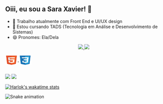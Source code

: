 ## Oiii, eu sou a Sara Xavier! 👋


- 🔭 Trabalho atualmente com Front End e UI/UX design
- 🌱 Estou cursando TADS (Tecnologia em Análise e Desenvolvimento de Sistemas)
- 😄 Pronomes: Ela/Dela

<div align="center">
  <a href="https://github.com/sara-xavier">
  <img height="150em" src="https://github-readme-stats.vercel.app/api?username=sara-xavier&show_icons=true&theme=transparent&include_all_commits=true&count_private=true"/>
  <img height="150em" src="https://github-readme-stats.vercel.app/api/top-langs/?username=sara-xavier&layout=compact&langs_count=7&theme=transparent"/>
</div>

<div style="display: inline_block"><br>
  <img align="center" alt="Rafa-HTML" height="30" width="40" src="https://raw.githubusercontent.com/devicons/devicon/master/icons/html5/html5-original.svg">
  <img align="center" alt="Rafa-CSS" height="30" width="40" src="https://raw.githubusercontent.com/devicons/devicon/master/icons/css3/css3-original.svg">
</div>

##
 
<div> 
  <a href="https://instagram.com/sara_xavierrr" target="_blank"><img src="https://img.shields.io/badge/-Instagram-%23E4405F?style=for-the-badge&logo=instagram&logoColor=white" target="_blank"></a>
  <a href = "mailto:saraaxavierrr@gmail.com"><img src="https://img.shields.io/badge/Gmail-D14836?style=for-the-badge&logo=gmail&logoColor=white" target="_blank"></a> 
 
 [![Harlok's wakatime stats](https://github-readme-stats.vercel.app/api/wakatime?username=@Sara_Xavier)](https://github.com/anuraghazra/github-readme-stats)
  
</div>
  
  ![Snake animation](https://github.com/sara-xavier/sara-xavier/blob/output/github-contribution-grid-snake.svg)
